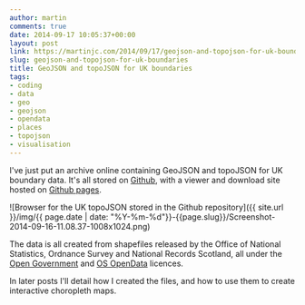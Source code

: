 ```yaml
---
author: martin
comments: true
date: 2014-09-17 10:05:37+00:00
layout: post
link: https://martinjc.com/2014/09/17/geojson-and-topojson-for-uk-boundaries/
slug: geojson-and-topojson-for-uk-boundaries
title: GeoJSON and topoJSON for UK boundaries
tags:
- coding
- data
- geo
- geojson
- opendata
- places
- topojson
- visualisation
---
```


I've just put an archive online containing GeoJSON and topoJSON for UK boundary data. It's all stored on [Github](https://github.com/martinjc/UK-GeoJSON), with a viewer and download site hosted on [Github pages](http://martinjc.github.io/UK-GeoJSON/).

![Browser for the UK topoJSON stored in the Github repository]({{ site.url }}/img/{{ page.date | date: "%Y-%m-%d"}}-{{page.slug}}/Screenshot-2014-09-16-11.08.37-1008x1024.png)

The data is all created from shapefiles released by the Office of National Statistics, Ordnance Survey and National Records Scotland, all under the [Open Government](http://www.nationalarchives.gov.uk/doc/open-government-licence/) and [OS OpenData](http://www.ordnancesurvey.co.uk/docs/licences/os-opendata-licence.pdf) licences.

In later posts I'll detail how I created the files, and how to use them to create interactive choropleth maps.
